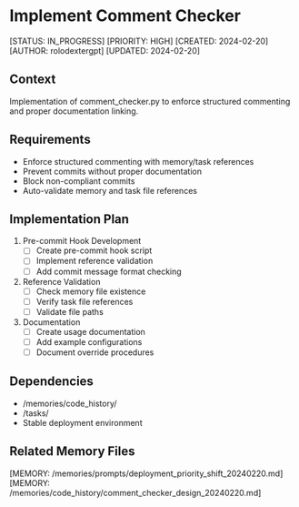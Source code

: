 # Implement Comment Checker

[STATUS: IN_PROGRESS]
[PRIORITY: HIGH]
[CREATED: 2024-02-20]
[AUTHOR: rolodextergpt]
[UPDATED: 2024-02-20]

## Context

Implementation of comment_checker.py to enforce structured commenting and proper documentation linking.

## Requirements

- Enforce structured commenting with memory/task references
- Prevent commits without proper documentation
- Block non-compliant commits
- Auto-validate memory and task file references

## Implementation Plan

1. Pre-commit Hook Development
   - [ ] Create pre-commit hook script
   - [ ] Implement reference validation
   - [ ] Add commit message format checking

2. Reference Validation
   - [ ] Check memory file existence
   - [ ] Verify task file references
   - [ ] Validate file paths

3. Documentation
   - [ ] Create usage documentation
   - [ ] Add example configurations
   - [ ] Document override procedures

## Dependencies

- /memories/code_history/
- /tasks/
- Stable deployment environment

## Related Memory Files

[MEMORY: /memories/prompts/deployment_priority_shift_20240220.md]
[MEMORY: /memories/code_history/comment_checker_design_20240220.md]
